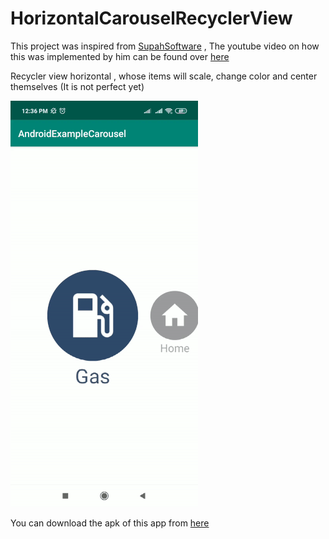 # HorizontalCarouselRecyclerView

This project was inspired from [SupahSoftware](https://github.com/SupahSoftware/AndroidExampleCarousel) , The youtube video on how this was implemented by him can be found over [here](https://www.youtube.com/watch?v=byk6wF9CvJ0)


Recycler view horizontal , whose items will scale, change color and center themselves (It is not perfect yet)

![](static/video.gif)


You can download the apk of this app from [here](https://github.com/Redman1037/HorizontalCarouselRecyclerView/releases/download/V1.0.0/HorizontalCarouselRecyclerView.V1.0.0.1-4-19.apk) 


